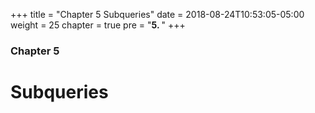 +++
title = "Chapter 5 Subqueries"
date = 2018-08-24T10:53:05-05:00
weight = 25
chapter = true
pre = "<b>5. </b>"
+++

### Chapter 5

# Subqueries

